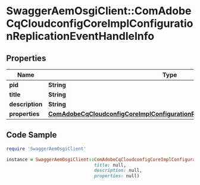 # SwaggerAemOsgiClient::ComAdobeCqCloudconfigCoreImplConfigurationReplicationEventHandleInfo

## Properties

Name | Type | Description | Notes
------------ | ------------- | ------------- | -------------
**pid** | **String** |  | [optional] 
**title** | **String** |  | [optional] 
**description** | **String** |  | [optional] 
**properties** | [**ComAdobeCqCloudconfigCoreImplConfigurationReplicationEventHandleProperties**](ComAdobeCqCloudconfigCoreImplConfigurationReplicationEventHandleProperties.md) |  | [optional] 

## Code Sample

```ruby
require 'SwaggerAemOsgiClient'

instance = SwaggerAemOsgiClient::ComAdobeCqCloudconfigCoreImplConfigurationReplicationEventHandleInfo.new(pid: null,
                                 title: null,
                                 description: null,
                                 properties: null)
```


